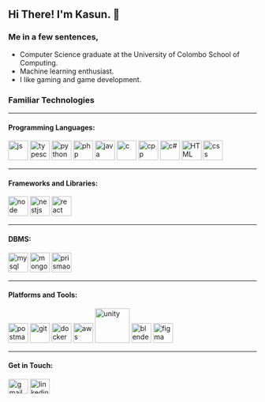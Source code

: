 ## Hi There! I'm Kasun. 👋

### Me in a few sentences, 

- Computer Science graduate at the University of Colombo School of Computing.
- Machine learning enthusiast.
- I like gaming and game development.


<h3 align="left">Familiar Technologies</h3>
<hr>
<h4 align="left">Programming Languages:</h4>
<p align="left">
    <!-- Javascript -->
    <img src="https://github.com/KM-drago/KM-drago/assets/62215420/5bc0bcc3-443f-4247-8d18-6e3473ce9db1" alt="js" width="40" height="40"/>
    <!-- TypeScript -->
    <img src="https://github.com/KM-drago/KM-drago/assets/62215420/cb747457-c759-47fe-a16e-9a053aef57fa" alt="typescript" width="40" height="40"/>
    <!-- Python -->
    <img src="https://github.com/KM-drago/KM-drago/assets/62215420/a96a1fcb-afaf-44b7-8cc2-d7856f766d05" alt="python" width="40" height="40"/>
    <!-- PHP -->
    <img src="https://github.com/KM-drago/KM-drago/assets/62215420/56f473f1-9bf1-4cf5-b8d6-060cd5448fbd" alt="php" width="40" height="40"/>
    <!--Java -->
    <img src="https://github.com/KM-drago/KM-drago/assets/62215420/c887da41-50b1-472e-b97a-efe72cc7a7af" alt="java" width="40" height="40"/>
    <!-- C -->
    <img src="https://github.com/KM-drago/KM-drago/assets/62215420/19c20510-c8ca-4926-9988-e3e413972188" alt="c" width="40" height="40"/>
    <!-- C++ -->
    <img src="https://github.com/KM-drago/KM-drago/assets/62215420/26d16d3d-d942-4950-9dab-57c57f9da7d5" alt="cpp" width="40" height="40"/>
    <!-- C# -->
    <img src="https://github.com/KM-drago/KM-drago/assets/62215420/ba438df3-f5b7-4f73-a8ca-5777bf2142f6" alt="c#" width="40" height="40"/>
    <!-- HTML -->
    <img src="https://github.com/KM-drago/KM-drago/assets/62215420/3ba045a9-99cc-43ea-916d-035804181b3d" alt="HTML" width="40" height="40"/>
    <!-- CSS -->
    <img src="https://github.com/KM-drago/KM-drago/assets/62215420/c2ed28a8-2f1c-4fdf-9e19-5f419a38af05" alt="css" width="40" height="40"/>
</p>


<hr>
<h4 align="left">Frameworks and Libraries:</h4>
<p align="left">
     <!-- NodeJS -->
    <img src="https://github.com/KM-drago/KM-drago/assets/62215420/65deec74-340a-438a-80b1-92518b127ac0" alt="node" width="40" height="40"/>
     <!-- NestJS -->
    <img src="https://github.com/KM-drago/KM-drago/assets/62215420/7a4165eb-160f-4dac-bf78-c4874a1fdaae" alt="nestjs" width="40" height="40"/>
    <!-- ReactJS -->
    <img src="https://github.com/KM-drago/KM-drago/assets/62215420/0c9cbcb4-7c22-48e7-a4eb-4cb31d92c298" alt="react" width="40" height="40"/>
</p>


<hr>
<h4 align="left">DBMS:</h4>
<p align="left">
     <!-- MySQL -->
    <img src="https://github.com/KM-drago/KM-drago/assets/62215420/d73da2e9-41e4-4c79-93a0-79c1551f7d7b" alt="mysql" width="40" height="40"/>
     <!-- MongoDB -->
    <img src="https://github.com/KM-drago/KM-drago/assets/62215420/bc3f0754-fc99-499e-8abf-4059a4dea6bc" alt="mongodb" width="40" height="40"/>
    <!-- PrismaORM -->
    <img src="https://github.com/KM-drago/KM-drago/assets/62215420/e2072b4e-e263-47a2-b7a2-dd29ce7c0830" alt="prismaorm" width="40" height="40"/>
</p>


<hr>
<h4 align="left">Platforms and Tools:</h4>
<p align="left">
    <!-- Postman -->
    <img src="https://github.com/KM-drago/KM-drago/assets/62215420/48d6d176-48cc-46f8-a234-9cfc72e95ee0" alt="postman" width="40" height="40"/>
    <!-- Git -->
    <img src="https://github.com/KM-drago/KM-drago/assets/62215420/fe2e63a1-e76b-4609-a587-9b76858a021c" alt="git" width="40" height="40"/>
    <!-- Docker -->
    <img src="https://github.com/KM-drago/KM-drago/assets/62215420/a2b7f374-a17f-427e-8a87-429cf5c7020b" alt="docker" width="40" height="40"/>
    <!-- AWS -->
    <img src="https://github.com/KM-drago/KM-drago/assets/62215420/faa43a46-9791-4a6b-89c8-a2a79e16f630" alt="aws" width="40"/>
    <!-- Unity -->
    <img src="https://github.com/KM-drago/KM-drago/assets/62215420/668ea1b5-c60a-49ba-b155-012750615f2c" alt="unity" width="70"/>
    <!-- Blender -->
    <img src="https://github.com/KM-drago/KM-drago/assets/62215420/06d1c12b-0e15-437a-af38-96f6551d5a15" alt="blender" width="40" height="40"/>
    <!-- Figma -->
    <img src="https://github.com/KM-drago/KM-drago/assets/62215420/2fba40b3-1135-4936-9ef4-fe5d37be634a" alt="figma" width="40" height="40"/>
</p>


<hr>
<h4 align="left">Get in Touch:</h4>
<p align="left">
    <!-- Gmail -->
    <a href="mailto:t.kasun.mendis@gmail.com" target="_blank"><img align="center" src="https://github.com/KM-drago/KM-drago/assets/62215420/9fbba868-2ffb-4bb2-b3e3-65e75cccc2df" alt="gmail" height="30" width="40" /></a>
    <!-- linkedin   -->
    <a href="https://www.linkedin.com/in/tksm/" target="_blank"><img align="center" src="https://github.com/KM-drago/KM-drago/assets/62215420/efa02750-f31b-4730-9d44-c9aa7d172f70" alt="linkedin" height="30" width="40" /></a>
</p>
